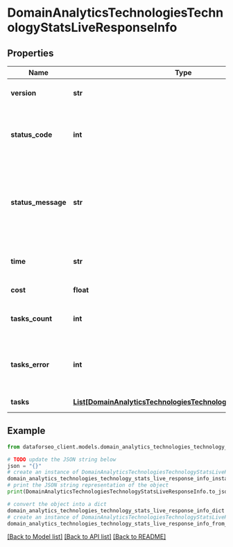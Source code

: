 # DomainAnalyticsTechnologiesTechnologyStatsLiveResponseInfo


## Properties

Name | Type | Description | Notes
------------ | ------------- | ------------- | -------------
**version** | **str** | the current version of the API | [optional] 
**status_code** | **int** | general status code you can find the full list of the response codes here | [optional] 
**status_message** | **str** | general informational message you can find the full list of general informational messages here | [optional] 
**time** | **str** | total execution time, seconds | [optional] 
**cost** | **float** | total tasks cost, USD | [optional] 
**tasks_count** | **int** | the number of tasks in the tasks array | [optional] 
**tasks_error** | **int** | the number of tasks in the tasks array returned with an error | [optional] 
**tasks** | [**List[DomainAnalyticsTechnologiesTechnologyStatsLiveTaskInfo]**](DomainAnalyticsTechnologiesTechnologyStatsLiveTaskInfo.md) | array of tasks | [optional] 

## Example

```python
from dataforseo_client.models.domain_analytics_technologies_technology_stats_live_response_info import DomainAnalyticsTechnologiesTechnologyStatsLiveResponseInfo

# TODO update the JSON string below
json = "{}"
# create an instance of DomainAnalyticsTechnologiesTechnologyStatsLiveResponseInfo from a JSON string
domain_analytics_technologies_technology_stats_live_response_info_instance = DomainAnalyticsTechnologiesTechnologyStatsLiveResponseInfo.from_json(json)
# print the JSON string representation of the object
print(DomainAnalyticsTechnologiesTechnologyStatsLiveResponseInfo.to_json())

# convert the object into a dict
domain_analytics_technologies_technology_stats_live_response_info_dict = domain_analytics_technologies_technology_stats_live_response_info_instance.to_dict()
# create an instance of DomainAnalyticsTechnologiesTechnologyStatsLiveResponseInfo from a dict
domain_analytics_technologies_technology_stats_live_response_info_from_dict = DomainAnalyticsTechnologiesTechnologyStatsLiveResponseInfo.from_dict(domain_analytics_technologies_technology_stats_live_response_info_dict)
```
[[Back to Model list]](../README.md#documentation-for-models) [[Back to API list]](../README.md#documentation-for-api-endpoints) [[Back to README]](../README.md)


